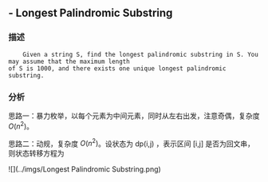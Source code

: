 ## - Longest Palindromic Substring

### 描述

```
    Given a string S, find the longest palindromic substring in S. You may assume that the maximum length
of S is 1000, and there exists one unique longest palindromic substring.
```

### 分析

思路一：暴力枚举，以每个元素为中间元素，同时从左右出发，注意奇偶，复杂度 $O(n^2)$。

思路二：动规，复杂度 $O(n^2)$。设状态为 dp(i,j) ，表示区间 [i,j] 是否为回文串，则状态转移方程为

![](../imgs/Longest Palindromic Substring.png)
